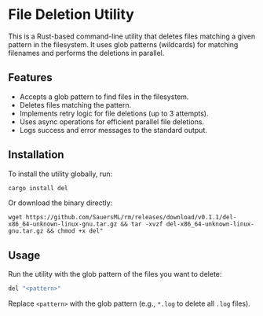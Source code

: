 # File Deletion Utility

This is a Rust-based command-line utility that deletes files matching a given pattern in the filesystem. It uses glob patterns (wildcards) for matching filenames and performs the deletions in parallel.

## Features
- Accepts a glob pattern to find files in the filesystem.
- Deletes files matching the pattern.
- Implements retry logic for file deletions (up to 3 attempts).
- Uses async operations for efficient parallel file deletions.
- Logs success and error messages to the standard output.

## Installation

To install the utility globally, run:

```bash
cargo install del
```

Or download the binary directly:
```
wget https://github.com/SauersML/rm/releases/download/v0.1.1/del-x86_64-unknown-linux-gnu.tar.gz && tar -xvzf del-x86_64-unknown-linux-gnu.tar.gz && chmod +x del"
```

## Usage

Run the utility with the glob pattern of the files you want to delete:

```bash
del "<pattern>"
```

Replace `<pattern>` with the glob pattern (e.g., `*.log` to delete all `.log` files).
